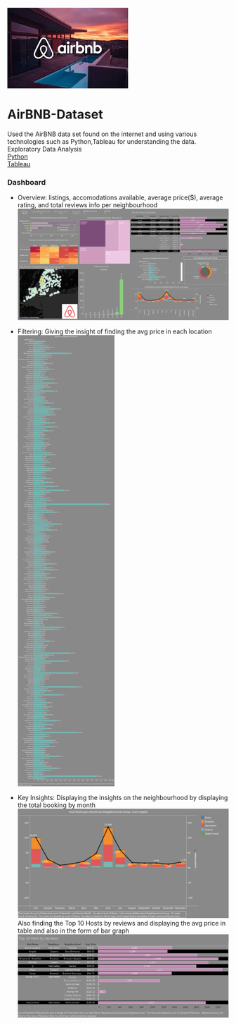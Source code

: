 ![](screenshots/airbnb.jpeg)
<br/>
# AirBNB-Dataset
Used the AirBNB data set found on the internet and using various technologies such as Python,Tableau for understanding the data.
Exploratory Data Analysis<br/>
[Python](https://github.com/ab39912/AirBNB-Dataset/blob/main/python/AirBNB.ipynb) <br/>
[Tableau](https://github.com/ab39912/AirBNB-Dataset/tree/main/tableau) <br/>

### Dashboard<br/>
* Overview: listings, accomodations available, average price($), average rating, and total reviews info per neighbourhood<br/>
![](screenshots/Dashboard.png)</br>

* Filtering: Giving the insight of finding the avg price in each location<br/>
![](screenshots/Sheet7.png)</br>

* Key Insights: Displaying the insights on the neighbourhood by displaying the total booking by month <br/>
![](screenshots/Sheet2.png)</br>
  Also finding the Top 10 Hosts by reviews and displaying the avg price in table and also in the form of bar graph
  ![](screenshots/Sheet13.png)</br>
